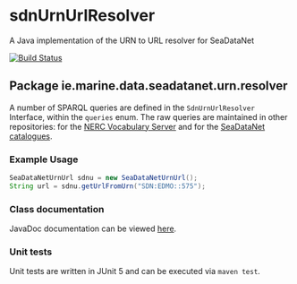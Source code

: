 # sdnUrnUrlResolver
A Java implementation of the URN to URL resolver for SeaDataNet

[![Build Status](https://travis-ci.org/adamml/sdnUrnUrlResolver.svg?branch=master)](https://travis-ci.org/adamml/sdnUrnUrlResolver)

## Package ie.marine.data.seadatanet.urn.resolver

A number of SPARQL queries are defined in the `SdnUrnUrlResolver` Interface, within the `queries` enum. The raw queries are maintained in other repositories: for the [NERC Vocabulary Server](https://github.com/adamml/nvs-sparql) and for the [SeaDataNet catalogues](https://github.com/adamml/seadatanet-sparql-queries).

### Example Usage
```java
SeaDataNetUrnUrl sdnu = new SeaDataNetUrnUrl();
String url = sdnu.getUrlFromUrn("SDN:EDMO::575");
```

### Class documentation
JavaDoc documentation can be viewed [here](https://adamml.github.io/sdnUrnUrlResolver/).

### Unit tests
Unit tests are written in JUnit 5 and can be executed via `maven test`.